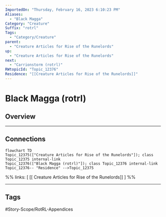 ```yaml
---
ImportedOn: "Thursday, February 16, 2023 6:10:23 PM"
Aliases:
  - "Black Magga"
Category: "Creature"
Suffix: "rotrl"
Tags:
  - "Category/Creature"
parent:
  - "Creature Articles for Rise of the Runelords"
up:
  - "Creature Articles for Rise of the Runelords"
next:
  - "Carrionstorm (rotrl)"
RWtopicId: "Topic_12376"
Residence: "[[Creature Articles for Rise of the Runelords]]"
---
```

# Black Magga (rotrl)
## Overview
---
## Connections
```mermaid
flowchart TD
Topic_12375(["Creature Articles for Rise of the Runelords"]); class Topic_12375 internal-link
Topic_12376(["Black Magga (rotrl)"]); class Topic_12376 internal-link
Topic_12376-- "Residence" -->Topic_12375
```
%%
links: [ [[ Creature Articles for Rise of the Runelords]] ]
%%


---
## Tags
#Story-Scope/RotRL-Appendices

